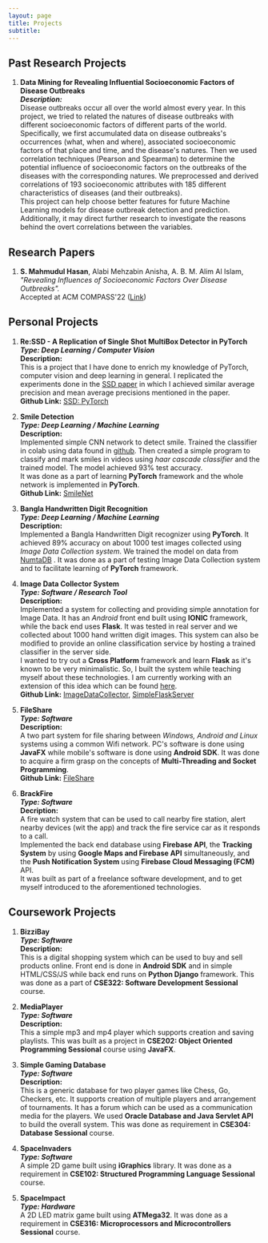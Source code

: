 ```yaml
---
layout: page
title: Projects
subtitle:
---
```


## Past Research Projects

1. **Data Mining for Revealing Influential Socioeconomic Factors of Disease Outbreaks**  
   ***Description:***  
   Disease outbreaks occur all over the world almost every year. In this project, we tried to related the natures of disease outbreaks with different socioeconomic factors of different parts of the world. Specifically, we first accumulated data on disease outbreaks's occurrences (what, when and where), associated socioeconomic factors of that place and time, and the disease's natures. Then we used correlation techniques (Pearson and Spearman) to determine the potential influence of socioeconomic factors on the outbreaks of the diseases with the corresponding natures. We preprocessed and derived correlations of 193 socioeconomic attributes with 185 different characteristics of diseases (and their outbreaks).  
   This project can help choose better features for future Machine Learning models for disease outbreak detection and prediction. Additionally, it may direct further research to investigate the reasons behind the overt correlations between the variables.


## Research Papers

1. **S. Mahmudul Hasan**, Alabi Mehzabin Anisha, A. B. M. Alim Al Islam, *"Revealing Influences of Socioeconomic Factors Over Disease Outbreaks".*  
   Accepted at ACM COMPASS'22 (<a href="https://dl.acm.org/doi/abs/10.1145/3530190.3534804" target="_blank">Link</a>)


## Personal Projects

1. **Re:SSD -  A Replication of Single Shot MultiBox Detector in PyTorch**  
   ***Type: Deep Learning / Computer Vision***  
   **Description:**  
   This is a project that I have done to enrich my knowledge of PyTorch, computer vision and deep learning in general. I replicated the experiments done in the <a href="https://arxiv.org/abs/1512.02325" target="_blank">SSD paper</a> in which I achieved similar average precision and mean average precisions mentioned in the paper.  
   **Github Link:** <a href="https://github.com/numan947/Re-SSD---A-Replication-of-Single-Shot-MultiBox-Detector-in-PyTorch" target="_blank">SSD: PyTorch</a>  
   
2. **Smile Detection**  
   ***Type: Deep Learning / Machine Learning***    
   **Description:**   
   Implemented simple CNN network to detect smile. Trained the classifier in colab using data found in <a href="https://github.com/hromi/SMILEsmileD" target="_blank">github</a>. Then created a simple program to classify and mark smiles in videos using *haar cascade classifier* and the trained model. The model achieved 93% test accuracy.  
   It was done as a part of learning **PyTorch** framework and the whole network is implemented in **PyTorch**.  
   **Github Link:** <a href="https://github.com/numan947/Deep-Learning-Projects" target="_blank">SmileNet</a>
   
3. **Bangla Handwritten Digit Recognition**    
   ***Type: Deep Learning / Machine Learning***    
   **Description:**    
   Implemented a Bangla Handwritten Digit recognizer using **PyTorch**. It achieved 89% accuracy on about 1000 test images collected using *Image Data Collection system*. We trained the model on data from <a href="https://www.kaggle.com/BengaliAI/numta" target="_blank">NumtaDB</a> . It was done as a part of testing Image Data Collection system and to facilitate learning of **PyTorch** framework.  
   <!-- **Colab Link:** <a href="http://colab.research.google.com/drive/1KGtC0Q4-45jwDwusBgLOrEFWbCcobomo" target="_blank">BanglaHandwrittenDigitRecognizer</a> -->

4. **Image Data Collector System**  
   ***Type: Software / Research Tool***  
   **Description:**  
   Implemented a system for collecting and providing simple annotation for Image Data. It has an *Android* front end built using **IONIC** framework, while the back end uses **Flask**. It was tested in real server and we collected about 1000 hand written digit images. This system can also be modified to provide an online classification service by hosting a trained classifier in the server side.  
   I wanted to try out a **Cross Platform** framework and learn **Flask** as it's known to be very minimalistic. So, I built the system while teaching myself about these technologies. I am currently working with an extension of this idea which can be found <a target="_blank" href="/research">here</a>.  
   **Github Link:** <a href="https://github.com/numan947/ImageDataCollector" target="_blank">ImageDataCollector</a>, <a href="https://github.com/numan947/SimpleFlaskServer" target="_blank">SimpleFlaskServer</a>

5. **FileShare**  
   ***Type: Software***  
   **Description:**  
   A two part system for file sharing between *Windows, Android and Linux* systems using a common Wifi network. PC's software is done using **JavaFX** while mobile's software is done using **Android SDK**. It was done to acquire a firm grasp on the concepts of **Multi-Threading and Socket Programming**.  
   **Github Link:** <a target="_blank" href="https://github.com/numan947/FileShare">FileShare</a>

6. **BrackFire**  
   ***Type: Software***  
   **Decription:**  
   A fire watch system that can be used to call nearby fire station, alert nearby devices (wit the app) and track the fire service car as it responds to a call.  
   Implemented the back end database using **Firebase API**, the **Tracking System** by using **Google Maps and Firebase API** simultaneously, and the **Push Notification System** using **Firebase Cloud Messaging (FCM)** API.  
   It was built as part of a freelance software development, and to get myself introduced to the aforementioned technologies.

<!-- 5. **Convolutor**  
   ***Type: Software / Research Tool***  
   **Description:**  
   A research tool that can calculate the output sizes of *2D Convolution, 2D Transposed Convolution, Max Pool 2D and Max Unpool 2D* given the required parameters. It is built using **Tkinter** framwork.  
   While learning **PyTorch**, I felt irritated as I had to calculate the outputs of different CNN and MaxPool layers again and again. So to ease the learning process as well as to learn a python GUI library, I implemented this simple calculator-like program in **Tkinter**.  
   **Github Link:** <a target="_blank" href="https://github.com/numan947/Convolutor">Convolutor</a> -->
<!-- 8. **BasicProgressTracker**  
   ***Type: Software***  
   **Description:**  
   A simple android application for managing personal time between different tasks. It was developed as a part of **teaching android development** to some of my students.  
   **Github Link:** <a target="_blank" href="https://github.com/numan947/BasicProgressTracker">BasicProgressTracker</a> -->



## Coursework Projects

1. **BizziBay**  
   ***Type: Software***  
   **Description:**  
   This is a digital shopping system which can be used to buy and sell products online. Front end is done in **Android SDK** and in simple HTML/CSS/JS while back end runs on **Python Django** framework. This was done as a part of **CSE322: Software Development Sessional** course.  

2. **MediaPlayer**  
   ***Type: Software***  
   **Description:**  
   This a simple mp3 and mp4 player which supports creation and saving playlists. This was built as a project in **CSE202: Object Oriented Programming Sessional** course using **JavaFX**.

3. **Simple Gaming Database**  
   ***Type: Software***  
   **Description:**  
   This is a generic database for two player games like Chess, Go, Checkers, etc. It supports creation of multiple players and arrangement of tournaments. It has a forum which can be used as a communication media for the players. We used **Oracle Database and Java Servlet API** to build the overall system. This was done as requirement in **CSE304: Database Sessional** course.

4. **SpaceInvaders**  
   ***Type: Software***  
   A simple 2D game built using **iGraphics** library. It was done as a requirement in **CSE102: Structured Programming Language Sessional** course.

5. **SpaceImpact**  
   ***Type: Hardware***  
   A 2D LED matrix game built using **ATMega32**. It was done as a requirement in **CSE316: Microprocessors and Microcontrollers Sessional** course.
